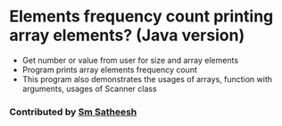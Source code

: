 # Elements frequency count printing array elements? (Java version)
* Get number or value from user for size and array elements <br/>
* Program prints array elements frequency count <br />
* This program also demonstrates the usages of arrays, function with arguments, usages of Scanner class <br />

### Contributed by [Sm Satheesh](https://github.com/smsatheesh)
